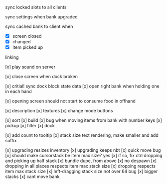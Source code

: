 sync locked slots to all clients

sync settings when bank upgraded


sync cached bank to client when 
- [x] screen closed
- [x] changed 
- [x] item picked up

linking

[x] play sound on server

[x] close screen when dock broken

[x] critial! sync dock block state data
[x] open right bank when holding one in each hand

[x] opening screen should not start to consume food in offhand


[x] description
[x] textures
[x] change mode buttons

[x] sort
[x] build
[x] bug when moving items from bank with number keys
[x] pickup
[x] filter
[x] dock

[x] add count to tooltip
[x] stack size text rendering, make smaller and add suffix

[x] upgrading resizes inventory
[x] upgrading keeps nbt
[x] quick move bug
[x] should make cursorstack be item max size? yes
[x] if so, fix ctrl dropping and picking up half stack
[x] bundle dupe, from above
[x] no despawn
[x] dropping in all places respects item max stack size
[x] dropping respects item max stack size
[x] left-dragging stack size not over 64 bug
[x] bigger stacks
[x] cant move bank
